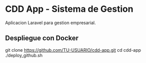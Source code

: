 # CDD App - Sistema de Gestion

Aplicacion Laravel para gestion empresarial.

## Despliegue con Docker

git clone https://github.com/TU-USUARIO/cdd-app.git
cd cdd-app
./deploy_github.sh
